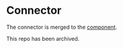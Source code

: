 # Connector

The connector is merged to the [component](https://github.com/instill-ai/component).

This repo has been archived.
